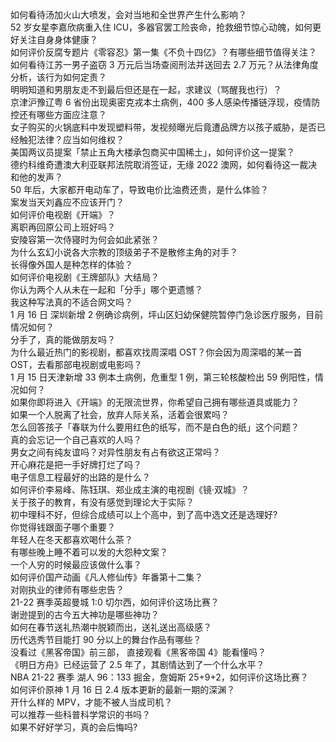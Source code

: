 如何看待汤加火山大喷发，会对当地和全世界产生什么影响？  
52 岁女星李嘉欣病重入住 ICU，多器官罢工险丧命，抢救细节惊心动魄，如何更好关注自身身体健康？  
如何评价反腐专题片《零容忍》第一集《不负十四亿》？有哪些细节值得关注？  
如何看待江苏一男子盗窃 3 万元后当场查阅刑法并送回去 2.7 万元？从法律角度分析，该行为如何定责？  
明明知道和男朋友走不到最后但还是在一起，求建议（骂醒我也行）？  
京津沪豫辽粤 6 省份出现奥密克戎本土病例，400 多人感染传播链浮现，疫情防控还有哪些方面应注意？  
女子购买的火锅底料中发现塑料带，发视频曝光后竟遭品牌方以孩子威胁，是否已经触犯法律？应当如何维权？  
美国两议员提案「禁止五角大楼承包商买中国稀土」，如何评价这一提案？  
德约科维奇遭澳大利亚联邦法院取消签证，无缘 2022 澳网，如何看待这一裁决和他的发声？  
50 年后，大家都开电动车了，导致电价比油费还贵，是什么体验？  
案发当天刘鑫应不应该开门？  
如何评价电视剧《开端》？  
离职再回原公司上班好吗？  
安陵容第一次侍寝时为何会如此紧张？  
为什么玄幻小说各大宗教的顶级弟子不是散修主角的对手？  
长得像外国人是种怎样的体验？  
如何评价电视剧《王牌部队》大结局？  
你认为两个人从未在一起和「分手」哪个更遗憾？  
我这种写法真的不适合网文吗？  
1 月 16 日 深圳新增 2 例确诊病例，坪山区妇幼保健院暂停门急诊医疗服务，目前情况如何？  
分手了，真的能做朋友吗？  
为什么最近热门的影视剧，都喜欢找周深唱 OST？你会因为周深唱的某一首 OST，去看那部电视剧或电影吗？  
1 月 15 日天津新增 33 例本土病例，危重型 1 例，第三轮核酸检出 59 例阳性，情况如何？  
如果你即将进入《开端》的无限流世界，你希望自己拥有哪些道具或能力？  
如果一个人脱离了社会，放弃人际关系，活着会很累吗？  
怎么回答孩子「春联为什么要用红色的纸写，而不是白色的纸」这个问题？  
真的会忘记一个自己喜欢的人吗？  
男女之间有纯友谊吗？对异性朋友有占有欲这正常吗？  
开心麻花是把一手好牌打烂了吗？  
电子信息工程最好的出路的是什么？  
如何评价李易峰、陈钰琪、郑业成主演的电视剧《镜·双城》？  
关于孩子的教育，有没有感觉到理论大于实际？  
初中理科不好，但综合成绩可以上个高中，到了高中选文还是选理好?  
你觉得钱跟面子哪个重要？  
年轻人在冬天都喜欢喝什么茶？  
有哪些晚上睡不着可以发的大怨种文案？  
一个人穷的时候最应该做什么事？  
如何评价国产动画《凡人修仙传》年番第十二集？  
对刚执业的律师有哪些忠告？  
21-22 赛季英超曼城 1:0 切尔西，如何评价这场比赛？  
谢逊提到的古今五大神功是哪些神功？  
如何在春节送礼热潮中脱颖而出，送礼送出高级感？  
历代选秀节目能打 90 分以上的舞台作品有哪些？  
没看过《黑客帝国》前三部， 直接观看《黑客帝国 4》能看懂吗？  
《明日方舟》已经运营了 2.5 年了，其剧情达到了一个什么水平？  
NBA 21-22 赛季 湖人 96：133 掘金，詹姆斯 25+9+2，如何评价这场比赛？  
如何评价原神 1 月 16 日 2.4 版本更新的最新一期的深渊？  
开什么样的 MPV，才能不被人当成司机？  
可以推荐一些科普科学常识的书吗？  
如果不好好学习，真的会后悔吗?  
